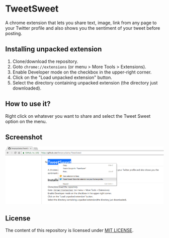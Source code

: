 # TweetSweet
A chrome extension that lets you share text, image, link from any page to your Twitter profile and also shows you the sentiment of your tweet before posting.

## Installing unpacked extension
1. Clone/download the repository.  
2. Goto ``` chrome://extensions ``` (or menu >  More Tools > Extensions).  
3. Enable Developer mode on the checkbox in the upper-right corner.  
4. Click on the "Load unpacked extension" button.  
5. Select the directory containing unpacked extension (the directory just downloaded).

## How to use it?
Right click on whatever you want to share and select the Tweet Sweet option on the menu.

## Screenshot
<img src="screenshots/screenshot.png" alt="Selection Share Demo" >

## License
The content of this repository is licensed under [MIT LICENSE](LICENSE).
